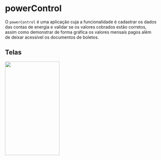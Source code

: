# powerControl
O `powerControl` é uma aplicação cuja a funcionalidade é cadastrar os dados das contas de energia e validar se os valores cobrados estão corretos, assim como demonstrar de forma gráfica
os valores mensais pagos além de deixar acessível os documentos de boletos. 

## Telas 

<img src="https://user-images.githubusercontent.com/41275838/81860127-4b286d00-9534-11ea-9ef8-0e30c4cb0e58.png?w=512" height="310" width="180">
